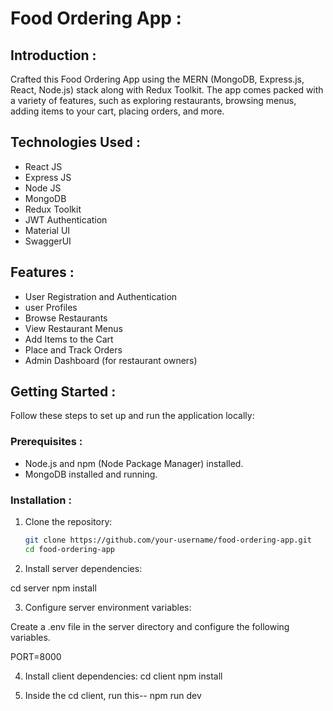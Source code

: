 # Food Ordering App :

## Introduction :

Crafted this Food Ordering App using the MERN (MongoDB, Express.js, React, Node.js) stack along with Redux Toolkit. The app comes packed with a variety of features, such as exploring restaurants, browsing menus, adding items to your cart, placing orders, and more.

## Technologies Used :

-   React JS
-   Express JS
-   Node JS
-   MongoDB
-   Redux Toolkit
-   JWT Authentication
-   Material UI
-   SwaggerUI

## Features :

-   User Registration and Authentication
-   user Profiles
-   Browse Restaurants
-   View Restaurant Menus
-   Add Items to the Cart
-   Place and Track Orders
-   Admin Dashboard (for restaurant owners)

## Getting Started :

Follow these steps to set up and run the application locally:

### Prerequisites :

-   Node.js and npm (Node Package Manager) installed.
-   MongoDB installed and running.

### Installation :

1. Clone the repository:

    ```bash
    git clone https://github.com/your-username/food-ordering-app.git
    cd food-ordering-app

    ```

2. Install server dependencies:

cd server
npm install

3. Configure server environment variables:

Create a .env file in the server directory and configure the following variables.

PORT=8000

4.  Install client dependencies:
    cd client
    npm install

5.  Inside the cd client,
    run this-- npm run dev
